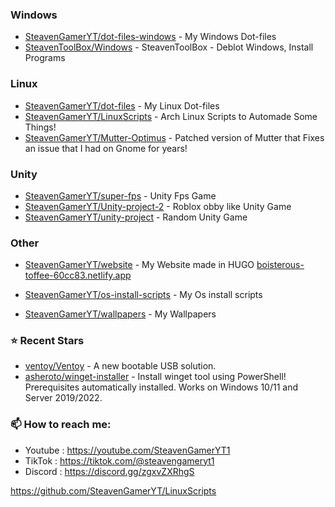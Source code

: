 ### Windows

- [SteavenGamerYT/dot-files-windows](https://github.com/SteavenGamerYT/dot-files-windows) - My Windows Dot-files
- [SteavenToolBox/Windows](https://github.com/SteavenToolBox/Windows) - SteavenToolBox - Deblot Windows, Install Programs

### Linux

- [SteavenGamerYT/dot-files](https://github.com/SteavenGamerYT/dot-files) - My Linux Dot-files
- [SteavenGamerYT/LinuxScripts](https://github.com/SteavenGamerYT/LinuxScripts) - Arch Linux Scripts to Automade Some Things!
- [SteavenGamerYT/Mutter-Optimus](https://github.com/SteavenGamerYT/Mutter-Optimus) - Patched version of Mutter that Fixes an issue that I had on Gnome for years!

### Unity

- [SteavenGamerYT/super-fps](https://github.com/SteavenGamerYT/super-fps) - Unity Fps Game
- [SteavenGamerYT/Unity-project-2](https://github.com/SteavenGamerYT/Unity-project-2) - Roblox obby like Unity Game
- [SteavenGamerYT/unity-project](https://github.com/SteavenGamerYT/unity-project) - Random Unity Game

### Other

- [SteavenGamerYT/website](https://github.com/SteavenGamerYT/website) - My Website made in HUGO [boisterous-toffee-60cc83.netlify.app](https://boisterous-toffee-60cc83.netlify.app)
- [SteavenGamerYT/os-install-scripts](https://github.com/SteavenGamerYT/os-install-scripts) - My Os install scripts

- [SteavenGamerYT/wallpapers](https://github.com/SteavenGamerYT/wallpapers) - My Wallpapers

### ⭐ Recent Stars

- [ventoy/Ventoy](https://github.com/ventoy/Ventoy) - A new bootable USB solution.
- [asheroto/winget-installer](https://github.com/asheroto/winget-installer) - Install winget tool using PowerShell! Prerequisites automatically installed. Works on Windows 10/11 and Server 2019/2022.
### 📫 How to reach me:
  - Youtube   : <https://youtube.com/SteavenGamerYT1>
  - TikTok    : <https://tiktok.com/@steavengameryt1>
  - Discord   : <https://discord.gg/zgxvZXRhgS>

https://github.com/SteavenGamerYT/LinuxScripts